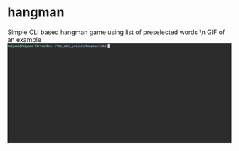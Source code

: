 # hangman
Simple CLI based hangman game using list of preselected words
\n GIF of an example
![](https://github.com/FaiyaazHawk/hangman/blob/main/hangman.gif)
